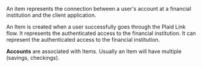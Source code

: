 An item represents the connection between a user's account at a financial institution and the client application.

An Item is created when a user successfully goes through the Plaid Link flow. It represents the authenticated access to the financial institution. It can represent the authenticated access to the financial institution.

**Accounts** are associated with Items. Usually an Item will have multiple (savings, checkings).